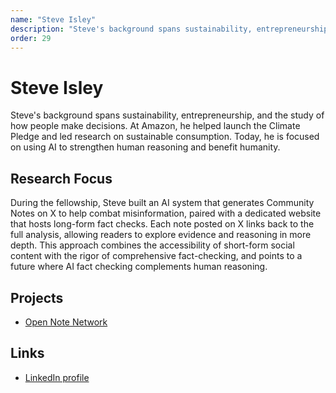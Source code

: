 ```yaml
---
name: "Steve Isley"
description: "Steve's background spans sustainability, entrepreneurship, and the study of how people make decisions. At Amazon, he helped launch the Climate Pledge and led research on sustainable consumption. Today, he is focused on using AI to strengthen human reasoning and benefit humanity."
order: 29
---
```


# Steve Isley

Steve's background spans sustainability, entrepreneurship, and the study of how people make decisions. At Amazon, he helped launch the Climate Pledge and led research on sustainable consumption. Today, he is focused on using AI to strengthen human reasoning and benefit humanity.

## Research Focus

During the fellowship, Steve built an AI system that generates Community Notes on X to help combat misinformation, paired with a dedicated website that hosts long-form fact checks. Each note posted on X links back to the full analysis, allowing readers to explore evidence and reasoning in more depth. This approach combines the accessibility of short-form social content with the rigor of comprehensive fact-checking, and points to a future where AI fact checking complements human reasoning.

## Projects

- [Open Note Network](https://www.opennotenetwork.com/)

## Links

- [LinkedIn profile](https://www.linkedin.com/in/stevecisley/)
